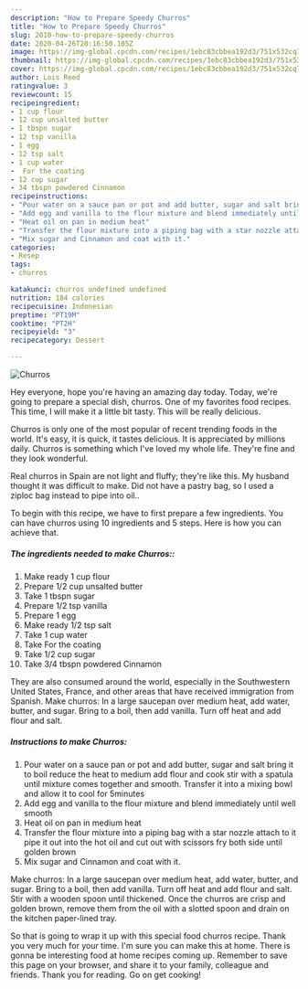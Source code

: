 ```yaml
---
description: "How to Prepare Speedy Churros"
title: "How to Prepare Speedy Churros"
slug: 2010-how-to-prepare-speedy-churros
date: 2020-04-26T20:16:50.105Z
image: https://img-global.cpcdn.com/recipes/1ebc83cbbea192d3/751x532cq70/churros-recipe-main-photo.jpg
thumbnail: https://img-global.cpcdn.com/recipes/1ebc83cbbea192d3/751x532cq70/churros-recipe-main-photo.jpg
cover: https://img-global.cpcdn.com/recipes/1ebc83cbbea192d3/751x532cq70/churros-recipe-main-photo.jpg
author: Lois Reed
ratingvalue: 3
reviewcount: 15
recipeingredient:
- 1 cup flour
- 12 cup unsalted butter
- 1 tbspn sugar
- 12 tsp vanilla
- 1 egg
- 12 tsp salt
- 1 cup water
-  For the coating
- 12 cup sugar
- 34 tbspn powdered Cinnamon
recipeinstructions:
- "Pour water on a sauce pan or pot and add butter, sugar and salt bring it to boil reduce the heat to medium add flour and cook stir with a spatula until mixture comes together and smooth. Transfer it into a mixing bowl and allow it to cool for 5minutes"
- "Add egg and vanilla to the flour mixture and blend immediately until well smooth"
- "Heat oil on pan in medium heat"
- "Transfer the flour mixture into a piping bag with a star nozzle attach to it pipe it out into the hot oil and cut out with scissors fry both side until golden brown"
- "Mix sugar and Cinnamon and coat with it."
categories:
- Resep
tags:
- churros

katakunci: churros undefined undefined
nutrition: 184 calories
recipecuisine: Indonesian
preptime: "PT19M"
cooktime: "PT2H"
recipeyield: "3"
recipecategory: Dessert

---
```



![Churros](https://img-global.cpcdn.com/recipes/1ebc83cbbea192d3/751x532cq70/churros-recipe-main-photo.jpg)

Hey everyone, hope you're having an amazing day today. Today, we're going to prepare a special dish, churros. One of my favorites food recipes. This time, I will make it a little bit tasty. This will be really delicious.

Churros is only one of the most popular of recent trending foods in the world. It's easy, it is quick, it tastes delicious. It is appreciated by millions daily. Churros is something which I've loved my whole life. They're fine and they look wonderful.

Real churros in Spain are not light and fluffy; they&#39;re like this. My husband thought it was difficult to make. Did not have a pastry bag, so I used a ziploc bag instead to pipe into oil..


To begin with this recipe, we have to first prepare a few ingredients. You can have churros using 10 ingredients and 5 steps. Here is how you can achieve that.

##### The ingredients needed to make Churros::

1. Make ready 1 cup flour
1. Prepare 1/2 cup unsalted butter
1. Take 1 tbspn sugar
1. Prepare 1/2 tsp vanilla
1. Prepare 1 egg
1. Make ready 1/2 tsp salt
1. Take 1 cup water
1. Take  For the coating
1. Take 1/2 cup sugar
1. Take 3/4 tbspn powdered Cinnamon


They are also consumed around the world, especially in the Southwestern United States, France, and other areas that have received immigration from Spanish. Make churros: In a large saucepan over medium heat, add water, butter, and sugar. Bring to a boil, then add vanilla. Turn off heat and add flour and salt. 

##### Instructions to make Churros:

1. Pour water on a sauce pan or pot and add butter, sugar and salt bring it to boil reduce the heat to medium add flour and cook stir with a spatula until mixture comes together and smooth. Transfer it into a mixing bowl and allow it to cool for 5minutes
1. Add egg and vanilla to the flour mixture and blend immediately until well smooth
1. Heat oil on pan in medium heat
1. Transfer the flour mixture into a piping bag with a star nozzle attach to it pipe it out into the hot oil and cut out with scissors fry both side until golden brown
1. Mix sugar and Cinnamon and coat with it.


Make churros: In a large saucepan over medium heat, add water, butter, and sugar. Bring to a boil, then add vanilla. Turn off heat and add flour and salt. Stir with a wooden spoon until thickened. Once the churros are crisp and golden brown, remove them from the oil with a slotted spoon and drain on the kitchen paper-lined tray. 

So that is going to wrap it up with this special food churros recipe. Thank you very much for your time. I'm sure you can make this at home. There is gonna be interesting food at home recipes coming up. Remember to save this page on your browser, and share it to your family, colleague and friends. Thank you for reading. Go on get cooking!
